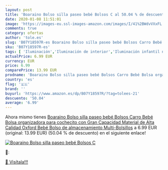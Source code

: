 ```yaml
---
layout: post
title: 'Boaraino Bolso silla paseo bebé Bolsos C al 50.04 % de descuento'
date: 2020-01-08 11:51:01
image: 'https://images-eu.ssl-images-amazon.com/images/I/41%2BWdvVXxFL._SL400_.jpg'
comments: true
category: ofertas
author: 'tole.es'
slug: 'B07Y18597R-es Boaraino Bolso silla paseo bebé Bolsos Carro Bebé Bolsa...'
sku: 'B07Y18597R-es'
tags: [ 'Iluminación','Iluminación de interior','Iluminación infantil nocturna','Lámparas e iluminación infantil','Monos para bebés niño','Ropa','Ropa de una pieza para bebés niño','Ropa para bebés','Ropa para bebés niño','bebé', ]
actualPrice: 6.99 EUR
currency: EUR
price: 6.99
comparePrice: 13.99 EUR
prodname: 'Boaraino Bolso silla paseo bebé Bolsos Carro Bebé Bolsa organizadora para cochecito con Gran Capacidad Material de Alta Calidad Oxford Bebé Bolso de almacenamiento Multi-Bolsillos'
country: 'es'
flag: '🇪🇸'
brand: ''
buyurl: 'https://www.amazon.es/dp/B07Y18597R/?tag=tolees-21'
descuento: '50.04'
average: '6.99'
---
```


Ahora mismo tienes [Boaraino Bolso silla paseo bebé Bolsos Carro Bebé Bolsa organizadora para cochecito con Gran Capacidad Material de Alta Calidad Oxford Bebé Bolso de almacenamiento Multi-Bolsillos](https://www.amazon.es/dp/B07Y18597R/?tag=tolees-21) a 6.99 EUR (original: 13.99 EUR) (50.04 %  de descuento) en el siguiente enlace!

[![Boaraino Bolso silla paseo bebé Bolsos C](https://images-eu.ssl-images-amazon.com/images/I/41%2BWdvVXxFL._SL400_.jpg)](https://www.amazon.es/dp/B07Y18597R/?tag=tolees-21)

🔎:


[🛒 Visítala!!!](https://www.amazon.es/dp/B07Y18597R/?tag=tolees-21)
